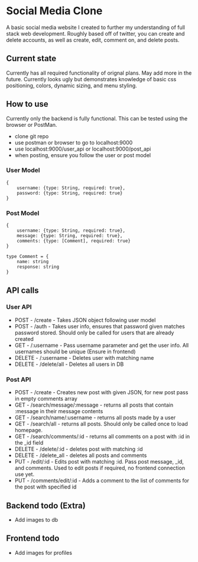 # Social Media Clone
A basic social media website I created to further my understanding of full stack web development.
Roughly based off of twitter, you can create and delete accounts, as well as create, edit, comment on, and delete posts.

## Current state
Currently has all required functionality of orignal plans. May add more in the future. Currently looks ugly but demonstrates
knowledge of basic css positioning, colors, dynamic sizing, and menu styling.

## How to use
Currently only the backend is fully functional. This can be tested using the browser or PostMan.
- clone git repo
- use postman or browser to go to localhost:9000
- use localhost:9000/user_api or localhost:9000/post_api
- when posting, ensure you follow the user or post model

### User Model
    {
        username: {type: String, required: true},
        password: {type: String, required: true}
    }

### Post Model    
    {
        username: {type: String, required: true},
        message: {type: String, required: true},
        comments: {type: [Comment], required: true}
    }

    type Comment = {
        name: string
        response: string
    }

## API calls
### User API
- POST - /create - Takes JSON object following user model
- POST - /auth - Takes user info, ensures that password given matches password stored. Should only be called for users that are already created
- GET - /:username - Pass username parameter and get the user info. All usernames should be unique (Ensure in frontend)
- DELETE - /:username - Deletes user with matching name
- DELETE - /delete/all - Deletes all users in DB

### Post API
- POST - /create - Creates new post with given JSON, for new post pass in empty comments array
- GET - /search/message/:message - returns all posts that contain :message in their message contents
- GET - /search/name/:username - returns all posts made by a user
- GET - /search/all - returns all posts. Should only be called once to load homepage.
- GET - /search/comments/:id - returns all comments on a post with :id in the _id field
- DELETE - /delete/:id - deletes post with matching :id
- DELETE - /delete_all - deletes all posts and comments
- PUT - /edit/:id - Edits post with matching :id. Pass post message, _id, and comments. Used to edit posts if required, no frontend connection use yet.
- PUT - /comments/edit/:id - Adds a comment to the list of comments for the post with specified id

## Backend todo (Extra)
- Add images to db

## Frontend todo
- Add images for profiles